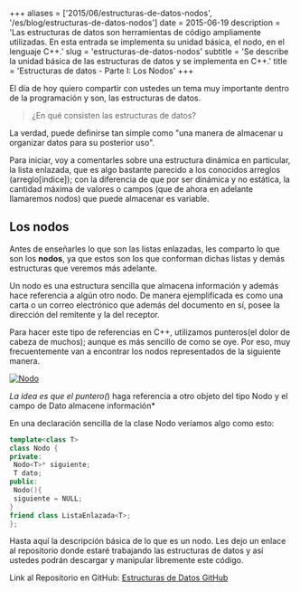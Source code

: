 +++
aliases = ['2015/06/estructuras-de-datos-nodos', '/es/blog/estructuras-de-datos-nodos']
date = 2015-06-19
description = 'Las estructuras de datos son herramientas de código ampliamente utilizadas. En esta entrada se implementa su unidad básica, el nodo, en el lenguaje C++.'
slug = 'estructuras-de-datos-nodos'
subtitle = 'Se describe la unidad básica de las estructuras de datos y se implementa en C++.'
title = 'Estructuras de datos - Parte I: Los Nodos'
+++

El día de hoy quiero compartir con ustedes un tema muy importante dentro de la programación y son, las estructuras de datos.

> ¿En qué consisten las estructuras de datos?

La verdad, puede definirse tan simple como "una manera de almacenar u organizar datos para su posterior uso".

Para iniciar, voy a comentarles sobre una estructura dinámica en particular, la lista enlazada, que es algo bastante parecido a los conocidos arreglos (arreglo[índice]); con la diferencia de que por ser dinámica y no estática, la cantidad máxima de valores o campos (que de ahora en adelante llamaremos nodos) que puede almacenar es variable.

<!-- more -->

## Los nodos

Antes de enseñarles lo que son las listas enlazadas, les comparto lo que son los **nodos**, ya que estos son los que conforman dichas listas y demás estructuras que veremos más adelante.

Un nodo es una estructura sencilla que almacena información y además hace referencia a algún otro nodo. De manera ejemplificada es como una carta o un correo electrónico que además del documento en sí, posee la dirección del remitente y la del receptor.

Para hacer este tipo de referencias en C++, utilizamos punteros(el dolor de cabeza de muchos); aunque es más sencillo de como se oye. Por eso, muy frecuentemente van a encontrar los nodos representados de la siguiente manera.

[![Nodo](/img/2015/06/nodo-300x88.png)](/img/2015/06/nodo.png)

*La idea es que el puntero(*) haga referencia a otro objeto del tipo Nodo y el campo de Dato almacene información*

En una declaración sencilla de la clase Nodo veríamos algo como esto:

```cpp
template<class T>
class Nodo {
private:
 Nodo<T>* siguiente;
 T dato;
public:
 Nodo(){
 siguiente = NULL;
}
friend class ListaEnlazada<T>;
};
```

Hasta aquí la descripción básica de lo que es un nodo. Les dejo un enlace al repositorio donde estaré trabajando las estructuras de datos y así ustedes podrán descargar y manipular libremente este código.

Link al Repositorio en GitHub: [Estructuras de Datos GitHub](https://github.com/AlbertoCG/EstructurasDeDatos)
